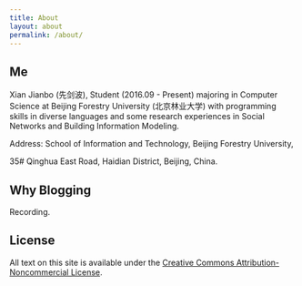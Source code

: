 ```yaml
---
title: About
layout: about
permalink: /about/
---
```


## Me

Xian Jianbo (先剑波), Student (2016.09 - Present) majoring in Computer Science at Beijing Forestry University (北京林业大学) with programming skills in diverse languages and some research experiences in Social Networks and Building Information Modeling. 

Address: School of Information and Technology, Beijing Forestry University,

35# Qinghua East Road, Haidian District, Beijing, China.


## Why Blogging

Recording.


## License

All text on this site is available under the [Creative Commons Attribution-Noncommercial License](https://en.wikipedia.org/wiki/Creative_Commons_license).



